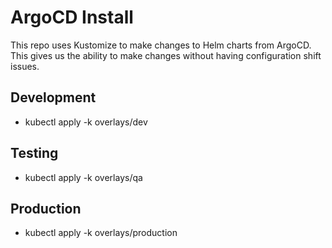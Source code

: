 # ArgoCD Install
This repo uses Kustomize to make changes to Helm charts from ArgoCD. This gives us the ability to make changes without having configuration shift issues.

## Development
- kubectl apply -k overlays/dev

## Testing
- kubectl apply -k overlays/qa

## Production
- kubectl apply -k overlays/production
